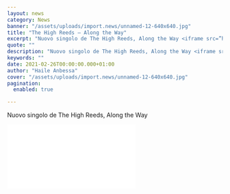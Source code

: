 ```yaml
---
layout: news
category: News
banner: "/assets/uploads/import.news/unnamed-12-640x640.jpg"
title: "The High Reeds – Along the Way"
excerpt: "Nuovo singolo de The High Reeds, Along the Way <iframe src=”https://www.facebook.com/plugins/video.php?height=314&href=https%3A%2F%2Fwww.facebook.com%2FTheHighReeds%2Fvideos%2F563773274354225%2F&show_text=false&width=560″ width=”560″ height=”314″ style=”border:none;overflow:hidden” scrolling=”no” frameborder=”0″ allowfullscreen=”true” allow=”autoplay; clipboard-write; encrypted-media; picture-in-picture; web-share” allowFullScreen=”true”></iframe>"
quote: ""
description: "Nuovo singolo de The High Reeds, Along the Way <iframe src=”https://www.facebook.com/plugins/video.php?height=314&href=https%3A%2F%2Fwww.facebook.com%2FTheHighReeds%2Fvideos%2F563773274354225%2F&show_text=false&width=560″ width=”560″ height=”314″ style=”border:none;overflow:hidden” scrolling=”no” frameborder=”0″ allowfullscreen=”true” allow=”autoplay; clipboard-write; encrypted-media; picture-in-picture; web-share” allowFullScreen=”true”></iframe>"
keywords: ""
date: 2021-02-26T00:00:00.000+01:00
author: "Haile Anbessa"
cover: "/assets/uploads/import.news/unnamed-12-640x640.jpg"
pagination:
  enabled: true

---
```


Nuovo singolo de The High Reeds, Along the Way

<iframe src=”https://www.facebook.com/plugins/video.php?height=314&href=https%3A%2F%2Fwww.facebook.com%2FTheHighReeds%2Fvideos%2F563773274354225%2F&show\_text=false&width=560″ width=”560″ height=”314″ style=”border:none;overflow:hidden” scrolling=”no” frameborder=”0″ allowfullscreen=”true” allow=”autoplay; clipboard-write; encrypted-media; picture-in-picture; web-share” allowFullScreen=”true”></iframe>